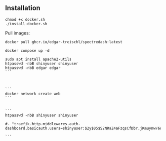 
## Installation

````
chmod +x docker.sh
./install-docker.sh
````


Pull images:

````
docker pull ghcr.io/edgar-treischl/spectredash:latest
````


````
docker compose up -d
````



````
sudo apt install apache2-utils
htpasswd -nbB shinyuser shinyuser
htpasswd -nbB edgar edgar
```



```
docker network create web
```


```
htpasswd -nbB shinyuser shinyuser

#- "traefik.http.middlewares.auth-dashboard.basicauth.users=shinyuser:$2y$05$S2NRaZ4aFzqsCfDbr.jKmuymw/6qiSLzKLk.RTSvY9hoV8paBgdjC,seconduser:$2y$05$<seconduserhash>"

```
